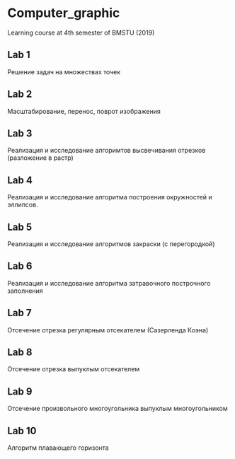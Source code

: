 # Computer_graphic
Learning course at 4th semester of BMSTU (2019)

## Lab 1
Решение задач на множествах точек
## Lab 2
Масштабирование, перенос, поврот изображения
## Lab 3
Реализация и исследование алгоримтов высвечивания отрезков (разложение в растр)
## Lab 4
Реализация и исследование алгоритма построения окружностей и эллипсов.
## Lab 5
Реализация и исследование алгоритмов закраски (с перегородкой)
## Lab 6
Реализация и исследование алгоритма затравочного построчного заполнения
## Lab 7
Отсечение отрезка регулярным отсекателем (Сазерленда Коэна)
## Lab 8
Отсечение отрезка выпуклым отсекателем
## Lab 9
Отсечение произвольного многоугольника выпуклым многоугольником
## Lab 10
Алгоритм плавающего горизонта
